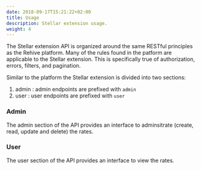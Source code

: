 ```yaml
---
date: 2018-09-17T15:21:22+02:00
title: Usage
description: Stellar extension usage.
weight: 4
---
```


The Stellar extension API is organized around the same RESTful principles as the Rehive platform. Many of the rules found in the patform are applicable to the Stellar extension. This is  specifically true of authorization, errors, filters, and pagination.

Similar to the platform the Stellar extension is divided into two sections:

1. admin : admin endpoints are prefixed with `admin`
2. user : user endpoints are prefixed with `user`

### Admin

The admin section of the API provides an interface to adminsitrate (create, read, update and delete) the rates.

### User

The user section of the API provides an interface to view the rates.
